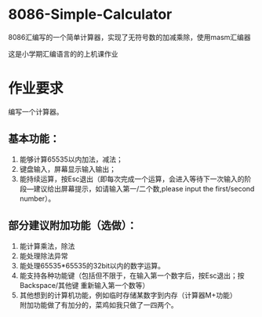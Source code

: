 # 8086-Simple-Calculator
8086汇编写的一个简单计算器，实现了无符号数的加减乘除，使用masm汇编器

这是小学期汇编语言的的上机课作业  
# 作业要求  
编写一个计算器。  
## 基本功能：  
1. 能够计算65535以内加法，减法；
2. 键盘输入，屏幕显示输入输出；
3. 能持续运算，按Esc退出（即每次完成一个运算，会进入等待下一次输入的阶段—建议给出屏幕提示，如请输入第一/二个数,please input the first/second number）。

## 部分建议附加功能（选做）：
1. 能计算乘法，除法
2. 能处理除法异常
3. 能处理65535*65535的32bit以内的数字运算。
4. 能支持各种功能键（包括但不限于，在输入第一个数字后，按Esc退出；按Backspace/其他键 重新输入第一个数等）
5. 其他想到的计算机功能，例如临时存储某数字到内存（计算器M+功能）  
附加功能做了有加分的，菜鸡如我只做了一四两个。
